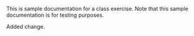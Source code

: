 This is sample documentation for a class exercise. Note that this sample documentation is for testing purposes.

Added change.